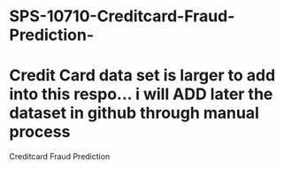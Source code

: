 # SPS-10710-Creditcard-Fraud-Prediction-
# Credit Card data set is larger to add into this respo... i will ADD later the dataset in github through manual process 
Creditcard Fraud Prediction  
